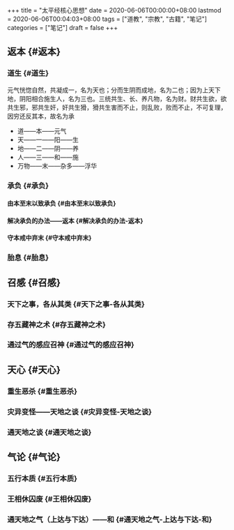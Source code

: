 +++
title = "太平经核心思想"
date = 2020-06-06T00:00:00+08:00
lastmod = 2020-06-06T00:04:03+08:00
tags = ["道教", "宗教", "古籍", "笔记"]
categories = ["笔记"]
draft = false
+++

## 返本 {#返本}


### 道生 {#道生}

元气恍惚自然，共凝成一，名为天也；分而生阴而成地，名为二也；因为上天下地，阴阳相合施生人，名为三也。三统共生、长、养凡物，名为财。财共生欲，欲共生邪，邪共生奸，奸共生猾，猾共生害而不止，则乱败，败而不止，不可复理，因穷还反其本，故名为承

-   道——本——元气
-   天——一——阳——生
-   地——二——阴——养
-   人——三——和——施
-   万物——末——杂多——浮华


### 承负 {#承负}


#### 由本至末以致承负 {#由本至末以致承负}


#### 解决承负的办法——返本 {#解决承负的办法-返本}


#### 守本戒中弃末 {#守本戒中弃末}


### 胎息 {#胎息}


## 召感 {#召感}


### 天下之事，各从其类 {#天下之事-各从其类}


### 存五藏神之术 {#存五藏神之术}


### 通过气的感应召神 {#通过气的感应召神}


## 天心 {#天心}


### 重生恶杀 {#重生恶杀}


### 灾异变怪——天地之谈 {#灾异变怪-天地之谈}


### 通天地之谈 {#通天地之谈}


## 气论 {#气论}


### 五行本质 {#五行本质}


### 王相休囚废 {#王相休囚废}


### 通天地之气（上达与下达）——和 {#通天地之气-上达与下达-和}
